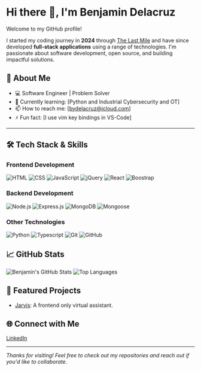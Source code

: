# Hi there 👋, I'm Benjamin Delacruz

Welcome to my GitHub profile!

I started my coding journey in **2024** through [The Last Mile](https://thelastmile.org/) and have since developed **full-stack applications** using a range of technologies. I'm passionate about software development, open source, and building impactful solutions.

## 🚀 About Me

- 💻 Software Engineer | Problem Solver
- 🌱 Currently learning: [Python and Industrial Cybersecurity and OT]
- 📫 How to reach me: [bydelacruz@icloud.com]
- ⚡ Fun fact: [I use vim key bindings in VS-Code]

---

## 🛠️ Tech Stack & Skills

### **Frontend Development**
![HTML](https://img.shields.io/badge/HTML5-E34F26?style=for-the-badge&logo=html5&logoColor=white)
![CSS](https://img.shields.io/badge/CSS3-1572B6?style=for-the-badge&logo=css3&logoColor=white)
![JavaScript](https://img.shields.io/badge/JavaScript-F7DF1E?style=for-the-badge&logo=javascript&logoColor=black)
![jQuery](https://img.shields.io/badge/jQuery-0769AD?style=for-the-badge&logo=jquery&logoColor=white)
![React](https://img.shields.io/badge/React-61DAFB?style=for-the-badge&logo=react&logoColor=black)
![Boostrap](https://img.shields.io/badge/Bootstrap-61DAFB?style=for-the-badge&logo=bootstrap&logoColor=blue)


### **Backend Development**
![Node.js](https://img.shields.io/badge/Node.js-339933?style=for-the-badge&logo=nodedotjs&logoColor=white)
![Express.js](https://img.shields.io/badge/Express.js-000000?style=for-the-badge&logo=express&logoColor=white)
![MongoDB](https://img.shields.io/badge/MongoDB-4EA94B?style=for-the-badge&logo=mongodb&logoColor=white)
![Mongoose](https://img.shields.io/badge/Mongoose-880000?style=for-the-badge&logo=mongodb&logoColor=white)

### **Other Technologies**
![Python](https://img.shields.io/badge/Python-3776AB?style=for-the-badge&logo=python&logoColor=white)
![Typescript](https://img.shields.io/badge/Typescript-3776AB?style=for-the-badge&logo=typescript&logoColor=white)
![Git](https://img.shields.io/badge/Git-F05032?style=for-the-badge&logo=git&logoColor=white)
![GitHub](https://img.shields.io/badge/GitHub-181717?style=for-the-badge&logo=github&logoColor=white)




## 📈 GitHub Stats

![Benjamin's GitHub Stats](https://github-readme-stats.vercel.app/api?username=bydelacruz&show_icons=true&theme=tokyonight)
![Top Languages](https://github-readme-stats.vercel.app/api/top-langs/?username=bydelacruz&layout=compact&theme=tokyonight)


## 🧰 Featured Projects

- [Jarvis](https://github.com/bydelacruz/jarvis): A frontend only virtual assistant.

## 🌐 Connect with Me

[LinkedIn](https://www.linkedin.com/in/benjamin-delacruz-a84408374/)

---

_Thanks for visiting! Feel free to check out my repositories and reach out if you'd like to collaborate._
